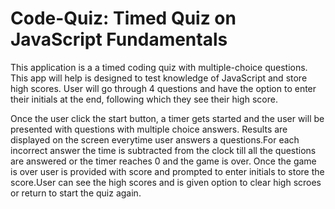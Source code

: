 # Code-Quiz: Timed Quiz on JavaScript Fundamentals

This application is a a timed coding quiz with multiple-choice questions. This app will help is designed to test knowledge of JavaScript and store high scores. User will go through 4 questions and have the option to enter their initials at the end, following which they see their high score. 

Once the user click the start button, a timer gets started and the user will be presented with questions with multiple choice answers. Results are displayed on the screen everytime user answers a questions.For each incorrect answer the time is subtracted from the clock till all the questions are answered or the timer reaches 0 and the game is over. Once the game is over user is provided with score and prompted to enter initials to store the score.User can see the high scores and is given option to clear high scroes or return to start the quiz again.

